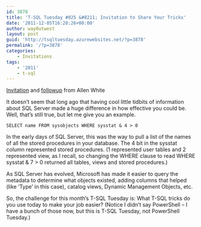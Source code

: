 ```yaml
---
id: 3878
title: 'T-SQL Tuesday #025 &#8211; Invitation to Share Your Tricks'
date: '2011-12-05T16:28:26+00:00'
author: way0utwest
layout: post
guid: 'http://tsqltuesday.azurewebsites.net/?p=3878'
permalink: '/?p=3878'
categories:
    - Invitations
tags:
    - '2011'
    - t-sql
---
```


[Invitation](http://sqlblog.com/blogs/allen_white/archive/2011/12/05/t-sql-tuesday-025-invitation-to-share-your-tricks.aspx) and [followup](http://sqlblog.com/blogs/allen_white/archive/2011/12/17/t-sql-tuesday-25-followup-just-in-time-for-the-holidays.aspx) from Allen White

It doesn’t seem that long ago that having cool little tidbits of information about SQL Server made a huge difference in how effective you could be. Well, that’s still true, but let me give you an example.

```
SELECT name FROM sysobjects WHERE sysstat & 4 > 0
```

In the early days of SQL Server, this was the way to pull a list of the names of all the stored procedures in your database. The 4 bit in the sysstat column represented stored procedures. (1 represented user tables and 2 represented view, as I recall, so changing the WHERE clause to read WHERE sysstat &amp; 7 &gt; 0 returned all tables, views and stored procedures.)

As SQL Server has evolved, Microsoft has made it easier to query the metadata to determine what objects existed, adding columns that helped (like ‘Type’ in this case), catalog views, Dynamic Management Objects, etc.

So, the challenge for this month’s T-SQL Tuesday is: What T-SQL tricks do you use today to make your job easier? (Notice I didn’t say PowerShell – I have a bunch of those now, but this is T-SQL Tuesday, not PowerShell Tuesday.)